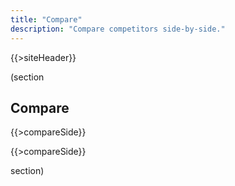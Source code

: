 ```yaml
---
title: "Compare"
description: "Compare competitors side-by-side."
---
```


{{>siteHeader}}

(section

## Compare

<div class="grid stack fill-2 items-y-stretch">
  {{>compareSide}}

  {{>compareSide}}
</div>

section)

<script src="//unpkg.com/alpinejs" defer></script>

<script>
  const DATA = {{{json}}};

  console.log(DATA);

  const getProfile = async (profileId) => {
    console.log(profileId);

    if (!profileId) {
      return null;
    }

    const data = await fetch(`/${profileId}.json`).then(x => x.json());

    console.log(data);

    return data;
  };
</script>